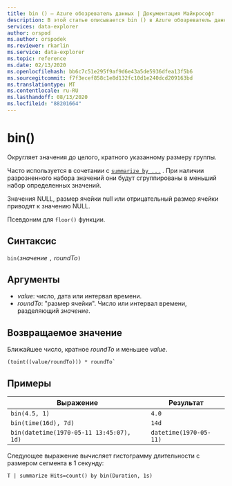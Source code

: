 ```yaml
---
title: bin () — Azure обозреватель данных | Документация Майкрософт
description: В этой статье описывается bin () в Azure обозреватель данных.
services: data-explorer
author: orspod
ms.author: orspodek
ms.reviewer: rkarlin
ms.service: data-explorer
ms.topic: reference
ms.date: 02/13/2020
ms.openlocfilehash: bb6c7c51e295f9af9d6e43a5de5936dfea13f5b6
ms.sourcegitcommit: f7f3ecef858c1e8d132fc10d1e240dcd209163bd
ms.translationtype: MT
ms.contentlocale: ru-RU
ms.lasthandoff: 08/13/2020
ms.locfileid: "88201664"
---
```

# <a name="bin"></a>bin()

Округляет значения до целого, кратного указанному размеру группы. 

Часто используется в сочетании с [`summarize by ...`](./summarizeoperator.md) .
При наличии разрозненного набора значений они будут сгруппированы в меньший набор определенных значений.

Значения NULL, размер ячейки null или отрицательный размер ячейки приводят к значению NULL. 

Псевдоним для `floor()` функции.

## <a name="syntax"></a>Синтаксис

`bin(`*значение* `,` *roundTo*`)`

## <a name="arguments"></a>Аргументы

* *value*: число, дата или интервал времени. 
* *roundTo*: "размер ячейки". Число или интервал времени, разделяющий *значение*. 

## <a name="returns"></a>Возвращаемое значение

Ближайшее число, кратное *roundTo* и меньшее *value*.  
 
```kusto
(toint((value/roundTo))) * roundTo`
```

## <a name="examples"></a>Примеры

Выражение | Результат
---|---
`bin(4.5, 1)` | `4.0`
`bin(time(16d), 7d)` | `14d`
`bin(datetime(1970-05-11 13:45:07), 1d)`|  `datetime(1970-05-11)`


Следующее выражение вычисляет гистограмму длительности с размером сегмента в 1 секунду:

```kusto
T | summarize Hits=count() by bin(Duration, 1s)
```
